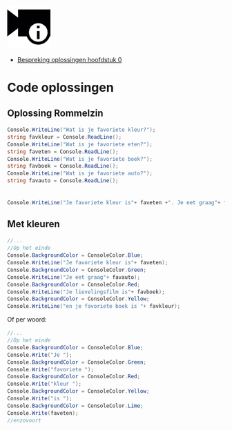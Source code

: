 
![](../assets/infoclip.png)

* [Bespreking oplossingen hoofdstuk 0](https://ap.cloud.panopto.eu/Panopto/Pages/Viewer.aspx?id=1a353c40-e317-4b1d-b81b-a966007b8ed2)

# Code oplossingen

## Oplossing Rommelzin

```csharp
Console.WriteLine("Wat is je favoriete kleur?");
string favkleur = Console.ReadLine();
Console.WriteLine("Wat is je favoriete eten?");
string faveten = Console.ReadLine();
Console.WriteLine("Wat is je favoriete boek?");
string favboek = Console.ReadLine();
Console.WriteLine("Wat is je favoriete auto?");
string favauto = Console.ReadLine();


Console.WriteLine("Je favoriete kleur is"+ faveten +". Je eet graag"+ favauto +". Je lievelingsfilm is"+ favboek +" en je favoriete boek is "+ favkleur);
```

## Met kleuren

```csharp
//...
//Op het einde
Console.BackgroundColor = ConsoleColor.Blue;
Console.WriteLine("Je favoriete kleur is"+ faveten);
Console.BackgroundColor = ConsoleColor.Green;
Console.WriteLine("Je eet graag"+ favauto);
Console.BackgroundColor = ConsoleColor.Red;
Console.WriteLine("Je lievelingsfilm is"+ favboek);
Console.BackgroundColor = ConsoleColor.Yellow;
Console.WriteLine("en je favoriete boek is "+ favkleur);
```

Of per woord:

```csharp
//...
//Op het einde
Console.BackgroundColor = ConsoleColor.Blue;
Console.Write("Je ");
Console.BackgroundColor = ConsoleColor.Green;
Console.Write("favoriete ");
Console.BackgroundColor = ConsoleColor.Red;
Console.Write("kleur ");
Console.BackgroundColor = ConsoleColor.Yellow;
Console.Write("is ");
Console.BackgroundColor = ConsoleColor.Lime;
Console.Write(faveten);
//enzovoort
```

